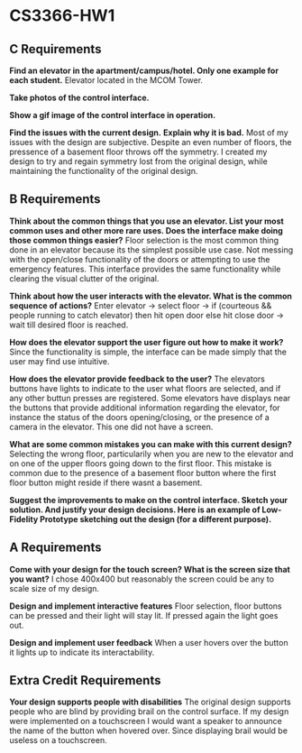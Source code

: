 # CS3366-HW1


## C Requirements

__Find an elevator in the apartment/campus/hotel. Only one example for each student.__
  Elevator located in the MCOM Tower.

__Take photos of the control interface.__


__Show a gif image of the control interface in operation.__


__Find the issues with the current design.__
__Explain why it is bad.__
  Most of my issues with the design are subjective. Despite an even number of floors, the pressence of a basement floor throws off the symmetry. I created my design to try and regain symmetry lost from the original design, while maintaining the functionality of the original design.


## B Requirements

__Think about the common things that you use an elevator. List your most common uses and other more rare uses. Does the interface make doing those common things easier?__
  Floor selection is the most common thing done in an elevator because its the simplest possible use case. Not messing with the open/close functionality of the doors or attempting to use the emergency features. This interface provides the same functionality while clearing the visual clutter of the original.

__Think about how the user interacts with the elevator. What is the common sequence of actions?__
  Enter elevator -> select floor -> if (courteous && people running to catch elevator) then hit open door else hit close door -> wait till desired floor is reached.

__How does the elevator support the user figure out how to make it work?__
  Since the functionality is simple, the interface can be made simply that the user may find use intuitive. 

__How does the elevator provide feedback to the user?__
  The elevators buttons have lights to indicate to the user what floors are selected, and if any other buttun presses are registered. Some elevators have displays near the buttons that provide additional information regarding the elevator, for instance the status of the doors opening/closing, or the presence of a camera in the elevator. This one did not have a screen.

__What are some common mistakes you can make with this current design?__
  Selecting the wrong floor, particularily when you are new to the elevator and on one of the upper floors going down to the first floor. This mistake is common due to the presence of a basement floor button where the first floor button might reside if there wasnt a basement.

__Suggest the improvements to make on the control interface. Sketch your solution. And justify your design decisions. Here is an example of Low-Fidelity Prototype sketching out the design (for a different purpose).__


## A Requirements

__Come with your design for the touch screen? What is the screen size that you want?__
  I chose 400x400 but reasonably the screen could be any to scale size of my design.
  
__Design and implement interactive features__
  Floor selection, floor buttons can be pressed and their light will stay lit. If pressed again the light goes out.
  
__Design and implement user feedback__
  When a user hovers over the button it lights up to indicate its interactability.

## Extra Credit Requirements

__Your design supports people with disabilities__
  The original design supports people who are blind by providing brail on the control surface. If my design were implemented on a touchscreen I would want a speaker to announce the name of the button when hovered over. Since displaying brail would be useless on a touchscreen. 
